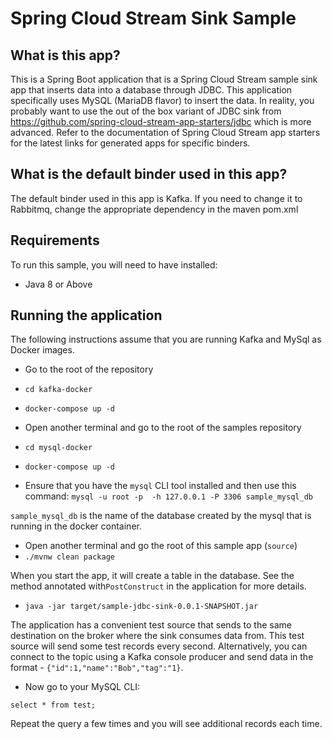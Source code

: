 Spring Cloud Stream Sink Sample
==================================

## What is this app?

This is a Spring Boot application that is a Spring Cloud Stream sample sink app that inserts data into a database through JDBC.
This application specifically uses MySQL (MariaDB flavor) to insert the data.
In reality, you probably want to use the out of the box variant of JDBC sink from https://github.com/spring-cloud-stream-app-starters/jdbc which is more advanced.
Refer to the documentation of Spring Cloud Stream app starters for the latest links for generated apps for specific binders.

## What is the default binder used in this app?

The default binder used in this app is Kafka.
If you need to change it to Rabbitmq, change the appropriate dependency in the maven pom.xml

## Requirements

To run this sample, you will need to have installed:

* Java 8 or Above

## Running the application

The following instructions assume that you are running Kafka and MySql as Docker images.

* Go to the root of the repository
* `cd kafka-docker`
* `docker-compose up -d`

* Open another terminal and go to the root of the samples repository
* `cd mysql-docker`
* `docker-compose up -d`
* Ensure that you have the `mysql` CLI tool installed and then use this command:
`mysql -u root -p  -h 127.0.0.1 -P 3306 sample_mysql_db`

`sample_mysql_db` is the name of the database created by the mysql that is running in the docker container.

* Open another terminal and go the root of this sample app (`source`)
* `./mvnw clean package`

When you start the app, it will create a table in the database.
See the method annotated with`PostConstruct` in the application for more details.

* `java -jar target/sample-jdbc-sink-0.0.1-SNAPSHOT.jar`

The application has a convenient test source that sends to the same destination on the broker where the sink consumes data from.
This test source will send some test records every second.
Alternatively, you can connect to the topic using a Kafka console producer and send data in the format - `{"id":1,"name":"Bob","tag":"1}`.

* Now go to your MySQL CLI:

`select * from test;`

Repeat the query a few times and you will see additional records each time.
